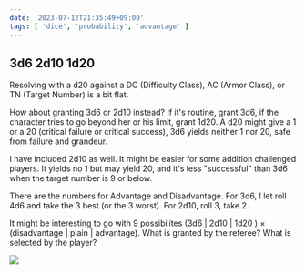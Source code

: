 ```yaml
---
date: '2023-07-12T21:35:49+09:00'
tags: [ 'dice', 'probability', 'advantage' ]
---
```


## 3d6 2d10 1d20

Resolving with a d20 against a DC (Difficulty Class), AC (Armor Class), or TN (Target Number) is a bit flat.

How about granting 3d6 or 2d10 instead? If it's routine, grant 3d6, if the character tries to go beyond her or his limit, grant 1d20. A d20 might give a 1 or a 20 (critical failure or critical success), 3d6 yields neither 1 nor 20, safe from failure and grandeur.

I have included 2d10 as well. It might be easier for some addition challenged players. It yields no 1 but may yield 20, and it's less "successful" than 3d6 when the target number is 9 or below.

There are the numbers for Advantage and Disadvantage. For 3d6, I let roll 4d6 and take the 3 best (or the 3 worst). For 2d10, roll 3, take 2.

It might be interesting to go with 9 possibilites (3d6 | 2d10 | 1d20 ) × (disadvantage | plain | advantage). What is granted by the referee? What is selected by the player?

<img src="images/20230712_dices.jpg">


<!-- ??? -->

